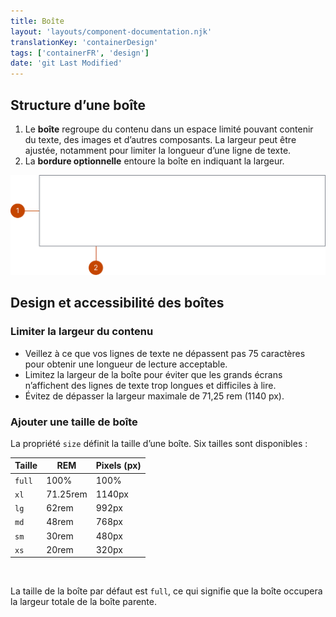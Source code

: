 ```yaml
---
title: Boîte
layout: 'layouts/component-documentation.njk'
translationKey: 'containerDesign'
tags: ['containerFR', 'design']
date: 'git Last Modified'
---
```


## Structure d’une boîte

<ol class="anatomy-list">
  <li>Le <strong>boîte</strong> regroupe du contenu dans un espace limité pouvant contenir du texte, des images et d’autres composants. La largeur peut être ajustée, notamment pour limiter la longueur d’une ligne de texte.</li>
  <li>La <strong>bordure optionnelle</strong> entoure la boîte en indiquant la largeur.</li>
</ol>

<img class="b-sm b-default p-300" src="/images/en/components/anatomy/gcds-container-anatomy.svg" alt="Le composant de boîte avec des numéros indiquant les différentes parties de la structure de la boîte." />

## Design et accessibilité des boîtes

### Limiter la largeur du contenu

- Veillez à ce que vos lignes de texte ne dépassent pas 75 caractères pour obtenir une longueur de lecture acceptable.
- Limitez la largeur de la boîte pour éviter que les grands écrans n’affichent des lignes de texte trop longues et difficiles à lire.
- Évitez de dépasser la largeur maximale de 71,25 rem (1140 px).

### Ajouter une taille de boîte

La propriété `size` définit la taille d’une boîte. Six tailles sont disponibles :

| Taille | REM      | Pixels (px) |
| ------ | -------- | ----------- |
| `full` | 100%     | 100%        |
| `xl`   | 71.25rem | 1140px      |
| `lg`   | 62rem    | 992px       |
| `md`   | 48rem    | 768px       |
| `sm`   | 30rem    | 480px       |
| `xs`   | 20rem    | 320px       |

<br/>

La taille de la boîte par défaut est `full`, ce qui signifie que la boîte occupera la largeur totale de la boîte parente.
